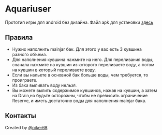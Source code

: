 # Aquariuser

Прототип игры для android без дизайна.
Файл apk для установки [здесь](https://github.com/niker68/Aquariuser/blob/master/app-debug.apk)

## Правила
- Нужно наполнить mainjar бак. Для этого у вас есть 3 кувшина разного объема. 
- Для наполнения кувшина нажмите на него. Для переливания воды, сначала нажмите на кувшин из которого переливаете воду, а потом на кувшин в который переливаете воду.
- Если вы нальете в основной бак больше воды, чем требуется, то проиграете. 
- Из бака выливать воду нельзя. 
- Вы можете вылить содержимое кувшинов, нажав на кувшин, а затем на Drain,но будьте осторожны, чтобы не превысить ограничение Reserve, и иметь достаточно воды для наполнения mainjar бака.

## Контакты
  Created by [@niker68](mailto:niker68@yandex.ru)
